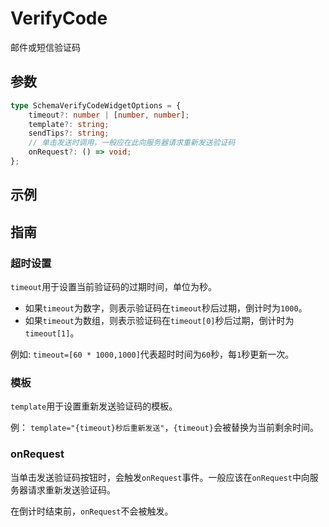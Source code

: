 # VerifyCode

邮件或短信验证码

## 参数

```ts
type SchemaVerifyCodeWidgetOptions = {
    timeout?: number | [number, number];
    template?: string;
    sendTips?: string;
    // 单击发送时调用，一般应在此向服务器请求重新发送验证码
    onRequest?: () => void;
};
```

## 示例

<demo html="autoform/widgets/verifycode.html"/>

## 指南

### 超时设置

`timeout`用于设置当前验证码的过期时间，单位为秒。

-   如果`timeout`为数字，则表示验证码在`timeout`秒后过期，倒计时为`1000`。
-   如果`timeout`为数组，则表示验证码在`timeout[0]`秒后过期，倒计时为`timeout[1]`。

例如: `timeout=[60 * 1000,1000]`代表超时时间为`60`秒，每`1`秒更新一次。

### 模板

`template`用于设置重新发送验证码的模板。

例： `template="{timeout}秒后重新发送"`，`{timeout}`会被替换为当前剩余时间。

### onRequest

当单击发送验证码按钮时，会触发`onRequest`事件。一般应该在`onRequest`中向服务器请求重新发送验证码。

在倒计时结束前，`onRequest`不会被触发。
